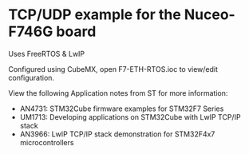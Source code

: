 # TCP/UDP example for the Nuceo-F746G board

Uses FreeRTOS & LwIP

Configured using CubeMX, open F7-ETH-RTOS.ioc to view/edit configuration.

View the following Application notes from ST for more information:
- AN4731: STM32Cube firmware examples for STM32F7 Series
- UM1713: Developing applications on STM32Cube with LwIP TCP/IP stack
- AN3966: LwIP TCP/IP stack demonstration for STM32F4x7 microcontrollers

